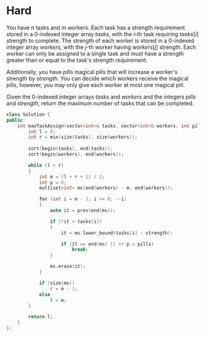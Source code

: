 # Hard

You have $n$ tasks and $m$ workers. Each task has a strength requirement stored in a 0-indexed integer array $tasks$, with the $i$-th task requiring $tasks[i]$ strength to complete. The strength of each worker is stored in a 0-indexed integer array $workers$, with the $j$-th worker having $workers[j]$ strength. Each worker can only be assigned to a single task and must have a strength greater than or equal to the task's strength requirement.

Additionally, you have $pills$ magical pills that will increase a worker's strength by $strength$. You can decide which workers receive the magical pills, however, you may only give each worker at most one magical pill.

Given the 0-indexed integer arrays $tasks$ and $workers$ and the integers $pills$ and $strength$, return the maximum number of tasks that can be completed.

```cpp
class Solution {
public:
    int maxTaskAssign(vector<int>& tasks, vector<int>& workers, int pills, int strength) {
        int l = 0;
        int r = min(size(tasks), size(workers));
        
        sort(begin(tasks), end(tasks));
        sort(begin(workers), end(workers));

        while (l < r)
        {
            int m = (l + r + 1) / 2;
            int p = 0;
            multiset<int> ms(end(workers) - m, end(workers));

            for (int i = m - 1; i >= 0; --i)
            {
                auto it = prev(end(ms));

                if (*it < tasks[i])
                {
                    it = ms.lower_bound(tasks[i] - strength);

                    if (it == end(ms) || ++ p > pills)
                        break;
                }

                ms.erase(it);
            }

            if (size(ms))
                r = m - 1;
            else
                l = m;
        }

        return l;
    }
};
```
